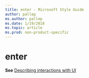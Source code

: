 ```yaml
---
title: enter - Microsoft Style Guide
author: pallep
ms.author: pallep
ms.date: 1/19/2018
ms.topic: article
ms.prod: non-product-specific
---
```


# enter

**See** [Describing interactions with UI](/style-guide/procedures-instructions/describing-interactions-with-ui)

